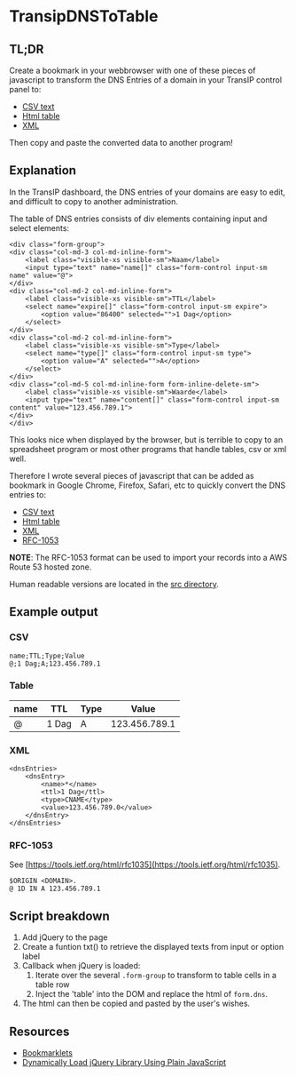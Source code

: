 # TransipDNSToTable

## TL;DR
Create a bookmark in your webbrowser with one of these pieces of javascript to transform the DNS Entries of a domain in your TransIP control panel to:
* [CSV text](https://raw.githubusercontent.com/LeoZandvliet/TransipDNSToTable/master/to-csv.txt)
* [Html table](https://raw.githubusercontent.com/LeoZandvliet/TransipDNSToTable/master/to-table.txt)
* [XML](https://raw.githubusercontent.com/LeoZandvliet/TransipDNSToTable/master/to-xml.txt)

Then copy and paste the converted data to another program!

## Explanation
In the TransIP dashboard, the DNS entries of your domains are easy to edit,
and difficult to copy to another administration.

The table of DNS entries consists of div elements containing input and select elements:

    <div class="form-group">
	<div class="col-md-3 col-md-inline-form">
		<label class="visible-xs visible-sm">Naam</label>
		<input type="text" name="name[]" class="form-control input-sm name" value="@">
	</div>
	<div class="col-md-2 col-md-inline-form">
		<label class="visible-xs visible-sm">TTL</label>
		<select name="expire[]" class="form-control input-sm expire">
			<option value="86400" selected="">1 Dag</option>
		</select>
	</div>
	<div class="col-md-2 col-md-inline-form">
		<label class="visible-xs visible-sm">Type</label>
		<select name="type[]" class="form-control input-sm type">
			<option value="A" selected="">A</option>
		</select>
	</div>
	<div class="col-md-5 col-md-inline-form form-inline-delete-sm">
		<label class="visible-xs visible-sm">Waarde</label>
		<input type="text" name="content[]" class="form-control input-sm content" value="123.456.789.1">
	</div>
    </div>

This looks nice when displayed by the browser, but is terrible to copy to an spreadsheet program or most other programs that handle tables, csv or xml well.

Therefore I wrote several pieces of javascript that can be added as bookmark in Google Chrome, Firefox, Safari, etc to quickly convert the DNS entries to:

* [CSV text](to-csv.txt)
* [Html table](to-table.txt)
* [XML](to-xml.txt)
* [RFC-1053](to-rfc1053.txt)

**NOTE**: The RFC-1053 format can be used to import your records into a AWS Route 53 hosted zone.

Human readable versions are located in the [src directory](https://github.com/LeoZandvliet/TransipDNSToTable/blob/master/src/).

## Example output

### CSV

```
name;TTL;Type;Value
@;1 Dag;A;123.456.789.1
```

### Table 

| name | TTL | Type | Value |
| --- | --- | --- | --- |
| @	| 1 Dag | A | 123.456.789.1 |

### XML

```
<dnsEntries>
	<dnsEntry>
		<name>*</name>
		<ttl>1 Dag</ttl>
		<type>CNAME</type>
		<value>123.456.789.0</value>
	</dnsEntry>
</dnsEntries>
```

### RFC-1053

See [https://tools.ietf.org/html/rfc1035](https://tools.ietf.org/html/rfc1035).

```
$ORIGIN <DOMAIN>.
@ 1D IN A 123.456.789.1
```

## Script breakdown
1. Add jQuery to the page
2. Create a funtion txt() to retrieve the displayed texts from input or option label
3. Callback when jQuery is loaded:
   1. Iterate over the several `.form-group` to transform to table cells in a table row
   2. Inject the 'table' into the DOM and replace the html of `form.dns`.
4. The html can then be copied and pasted by the user's wishes.

## Resources
 * [Bookmarklets](http://caiorss.github.io/bookmarklets.html)
 * [Dynamically Load jQuery Library Using Plain JavaScript](https://www.sitepoint.com/dynamically-load-jquery-library-javascript/)
